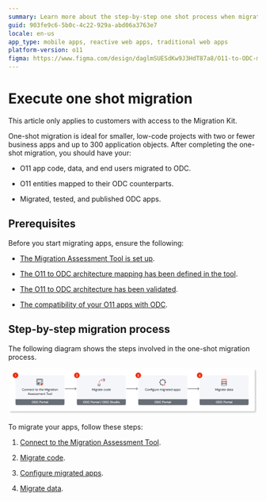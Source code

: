 ```yaml
---
summary: Learn more about the step-by-step one shot process when migrating your o11 apps and data to ODC.
guid: 903fe9c6-5b0c-4c22-929a-abd06a3763e7
locale: en-us
app_type: mobile apps, reactive web apps, traditional web apps
platform-version: o11
figma: https://www.figma.com/design/daglmSUESdKw9J3HdT87a8/O11-to-ODC-migration?node-id=2139-92
---
```


# Execute one shot migration

<div class="info" markdown="1">

This article only applies to customers with access to the Migration Kit. 

</div>

One-shot migration is ideal for smaller, low-code projects with two or fewer business apps and up to 300 application objects. After completing the one-shot migration, you should have your:

* O11 app code, data, and end users migrated to ODC.

* O11 entities mapped to their ODC counterparts.

* Migrated, tested, and published ODC apps.

## Prerequisites

Before you start migrating apps, ensure the following:

* [The Migration Assessment Tool is set up](../setup-assessement-tool.md).

* [The O11 to ODC architecture mapping has been defined in the tool](../plan/plan-map-apps.md).

* [The O11 to ODC architecture has been validated](../plan/plan-assess-refactor.md).

* [The compatibility of your O11 apps with ODC](../prepare/prep-refactor-o11-apps.md).

## Step-by-step migration process

The following diagram shows the steps involved in the one-shot migration process.

![Diagram showing the steps involved in the one-shot migration process](images/execute-one-shot-migration-diag.png "One-shot migration process")

To migrate your apps, follow these steps:

1. [Connect to the Migration Assessment Tool](execute-connect-to-tool.md).

1. [Migrate code](execute-how-to-migrate-code.md).

1. [Configure migrated apps](execute-configure-migrated-apps.md).

1. [Migrate data](execute-about-migrate-data.md).
